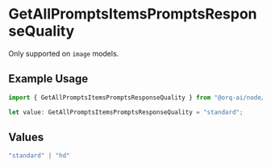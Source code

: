 # GetAllPromptsItemsPromptsResponseQuality

Only supported on `image` models.

## Example Usage

```typescript
import { GetAllPromptsItemsPromptsResponseQuality } from "@orq-ai/node/models/operations";

let value: GetAllPromptsItemsPromptsResponseQuality = "standard";
```

## Values

```typescript
"standard" | "hd"
```
